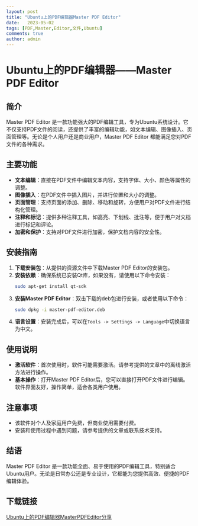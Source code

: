 ```yaml
---
layout: post
title: "Ubuntu上的PDF编辑器Master PDF Editor"
date:   2023-05-02
tags: [PDF,Master,Editor,文件,Ubuntu]
comments: true
author: admin
---
```

# Ubuntu上的PDF编辑器——Master PDF Editor

## 简介

Master PDF Editor 是一款功能强大的PDF编辑工具，专为Ubuntu系统设计。它不仅支持PDF文件的阅读，还提供了丰富的编辑功能，如文本编辑、图像插入、页面管理等。无论是个人用户还是商业用户，Master PDF Editor 都能满足您对PDF文件的各种需求。

## 主要功能

- **文本编辑**：直接在PDF文件中编辑文本内容，支持字体、大小、颜色等属性的调整。
- **图像插入**：在PDF文件中插入图片，并进行位置和大小的调整。
- **页面管理**：支持页面的添加、删除、移动和旋转，方便用户对PDF文件进行结构化管理。
- **注释和标记**：提供多种注释工具，如高亮、下划线、批注等，便于用户对文档进行标记和评论。
- **加密和保护**：支持对PDF文件进行加密，保护文档内容的安全性。

## 安装指南

1. **下载安装包**：从提供的资源文件中下载Master PDF Editor的安装包。
2. **安装依赖**：确保系统已安装Qt库，如果没有，请使用以下命令安装：
   ```bash
   sudo apt-get install qt-sdk
   ```
3. **安装Master PDF Editor**：双击下载的deb包进行安装，或者使用以下命令：
   ```bash
   sudo dpkg -i master-pdf-editor.deb
   ```
4. **语言设置**：安装完成后，可以在`Tools -> Settings -> Language`中切换语言为中文。

## 使用说明

- **激活软件**：首次使用时，软件可能需要激活。请参考提供的文章中的离线激活方法进行操作。
- **基本操作**：打开Master PDF Editor后，您可以直接打开PDF文件进行编辑。软件界面友好，操作简单，适合各类用户使用。

## 注意事项

- 该软件对个人及家庭用户免费，但商业使用需要付费。
- 安装和使用过程中遇到问题，请参考提供的文章或联系技术支持。

## 结语

Master PDF Editor 是一款功能全面、易于使用的PDF编辑工具，特别适合Ubuntu用户。无论是日常办公还是专业设计，它都能为您提供高效、便捷的PDF编辑体验。

## 下载链接

[Ubuntu上的PDF编辑器MasterPDFEditor分享](https://pan.quark.cn/s/a6368885e715)